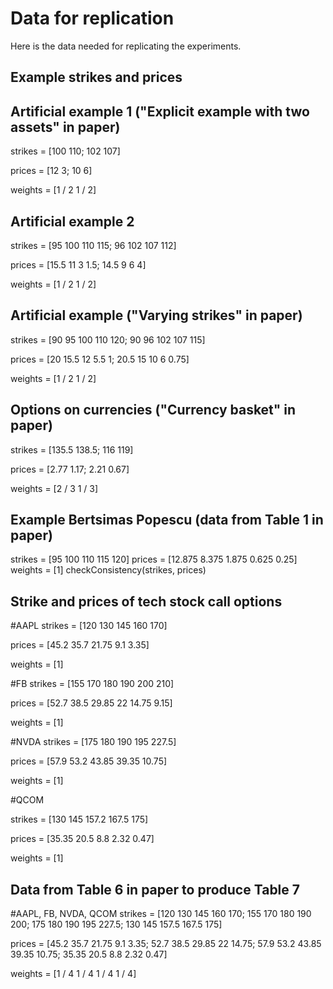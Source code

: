 # Data for replication

Here is the data needed for replicating the experiments. 


## Example strikes and prices


## Artificial example 1 ("Explicit example with two assets" in paper)

strikes = [100 110; 102 107]


prices = [12 3; 10 6]

weights = [1 / 2 1 / 2]


## Artificial example 2

strikes = [95 100 110 115;
    96 102 107 112]

prices = [15.5 11 3 1.5;
    14.5 9 6 4]

weights = [1 / 2 1 / 2]


## Artificial example ("Varying strikes" in paper)

strikes = [90 95 100 110 120;
    90 96 102 107 115]
    
prices = [20 15.5 12 5.5 1;
    20.5 15 10 6 0.75]
  
weights = [1 / 2 1 / 2]


## Options on currencies ("Currency basket" in paper)

strikes = [135.5 138.5;
    116 119]
    
prices = [2.77 1.17;
    2.21 0.67]
    
weights = [2 / 3 1 / 3]


## Example Bertsimas Popescu (data from Table 1 in paper)

strikes = [95 100 110 115 120]
prices = [12.875 8.375 1.875 0.625 0.25]
weights = [1]
checkConsistency(strikes, prices)




## Strike and prices of tech stock call options 

#AAPL
strikes = [120 130 145 160 170]

prices = [45.2 35.7 21.75 9.1 3.35]

weights = [1]

#FB
strikes = [155 170 180 190 200 210]

prices = [52.7 38.5 29.85 22 14.75 9.15]

weights = [1]

#NVDA
strikes = [175 180 190 195 227.5]

prices = [57.9 53.2 43.85 39.35 10.75]

weights = [1]

#QCOM

strikes = [130 145 157.2 167.5 175]

prices = [35.35 20.5 8.8 2.32 0.47]

weights = [1]

## Data from Table 6 in paper to produce Table 7

#AAPL, FB, NVDA, QCOM
strikes = [120 130 145 160 170;
    155 170 180 190 200;
    175 180 190 195 227.5;
    130 145 157.5 167.5 175]
    
prices = [45.2 35.7 21.75 9.1 3.35;
    52.7 38.5 29.85 22 14.75;
    57.9 53.2 43.85 39.35 10.75;
    35.35 20.5 8.8 2.32 0.47]

weights = [1 / 4 1 / 4 1 / 4 1 / 4]

